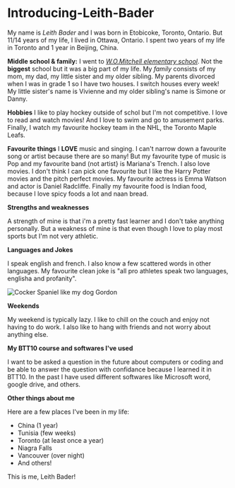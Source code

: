 # Introducing-Leith-Bader

My name is _Leith Bader_ and I was born in Etobicoke, Toronto, Ontario. But 11/14 years of my life, I lived in Ottawa, Ontario. I spent two years of my life in Toronto and 1 year in Beijing, China. 

**Middle school & family:**
I went to [_W.O.Mitchell elementary school_](https://womitchelles.ocdsb.ca/Pages/home.aspx). Not the **biggest** school but it was a big part of my life. My _family_ consists of my mom, my dad, my little sister and my older sibling. My parents divorced when I was in grade 1 so I have two houses. I switch houses every week! My little sister's name is Vivienne and my older sibling's name is Simone or Danny.

**Hobbies**
I like to play hockey outside of schol but I'm not competitive. I love to read and watch movies! And I love to swim and go to amusement parks. Finally, I watch my favourite hockey team in the NHL, the Toronto Maple Leafs.

**Favourite things**
I **LOVE** music and singing. I can't narrow down a favourite song or artist because there are so many! But my favourite type of music is Pop and my favourite band (not artist} is Mariana's Trench. I also love movies. I don't think I can pick one favourite but I like the Harry Potter movies and the pitch perfect movies. My favourite actress is Emma Watson and actor is Daniel Radcliffe. Finally my favourite food is Indian food, because I love spicy foods a lot and naan bread. 

**Strengths and weaknesses**

A strength of mine is that i'm a pretty fast learner and I don't take anything personally. But a weakness of mine is that even though I love to play most sports but I'm not very athletic.

**Languages and Jokes**

I speak english and french. I also know a few scattered words in other languages. My favourite clean joke is "all pro athletes speak two languages, englisha and profanity". 

![Cocker Spaniel like my dog Gordon](http://cdn3-www.dogtime.com/assets/uploads/gallery/cocker-spaniel-dogs-and-puppies/cocker-spaniel-dogs-puppies-3.jpg)

**Weekends**

My weekend is typically lazy. I like to chill on the couch and enjoy not having to do work. I also like to hang with friends and not worry about anything else.

**My BTT10 course and softwares I've used**

I want to be asked a question in the future about computers or coding and be able to answer the question with confidance because I learned it in BTT10. In the past I have used different softwares like Microsoft word, google drive, and others.

**Other things about me**

Here are a few places I've been in my life:
 * China (1 year)
 * Tunisia (few weeks)
 * Toronto (at least once a year)
 * Niagra Falls 
 * Vancouver (over night)
 * And others!
 
 This is me, Leith Bader! 



